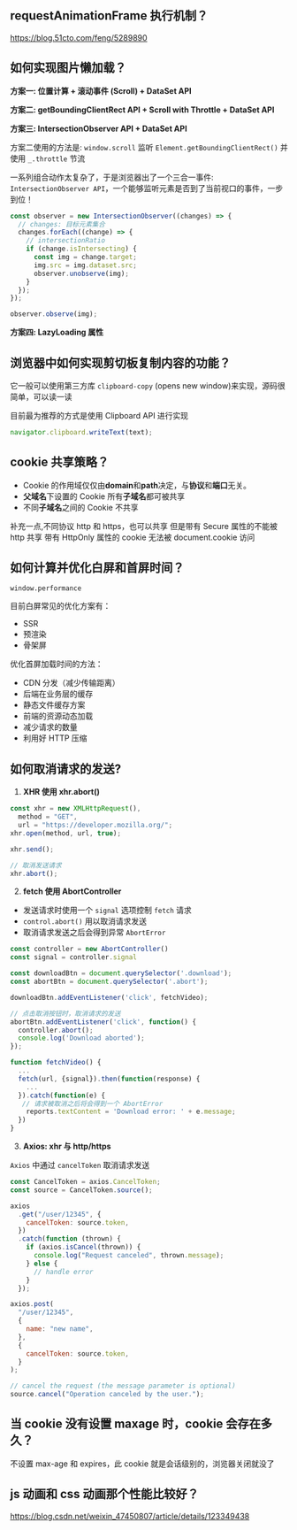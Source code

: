 ## requestAnimationFrame 执行机制？

https://blog.51cto.com/feng/5289890

## 如何实现图片懒加载？

**方案一: 位置计算 + 滚动事件 (Scroll) + DataSet API**

**方案二: getBoundingClientRect API + Scroll with Throttle + DataSet API**

**方案三: IntersectionObserver API + DataSet API**

方案二使用的方法是: `window.scroll` 监听 `Element.getBoundingClientRect()` 并使用 `_.throttle` 节流

一系列组合动作太复杂了，于是浏览器出了一个三合一事件: `IntersectionObserver API`，一个能够监听元素是否到了当前视口的事件，一步到位！

```js
const observer = new IntersectionObserver((changes) => {
  // changes: 目标元素集合
  changes.forEach((change) => {
    // intersectionRatio
    if (change.isIntersecting) {
      const img = change.target;
      img.src = img.dataset.src;
      observer.unobserve(img);
    }
  });
});

observer.observe(img);
```

**方案四: LazyLoading 属性**

## 浏览器中如何实现剪切板复制内容的功能？

它一般可以使用第三方库 `clipboard-copy` (opens new window)来实现，源码很简单，可以读一读

目前最为推荐的方式是使用 Clipboard API 进行实现

```js
navigator.clipboard.writeText(text);
```

## cookie 共享策略？

- Cookie 的作用域仅仅由**domain**和**path**决定，与**协议**和**端口**无关。
- **父域名**下设置的 Cookie 所有**子域名**都可被共享
- 不同**子域名**之间的 Cookie 不共享

补充一点,不同协议 http 和 https，也可以共享
但是带有 Secure 属性的不能被 http 共享
带有 HttpOnly 属性的 cookie 无法被 document.cookie 访问

## 如何计算并优化白屏和首屏时间？

`window.performance`

目前白屏常见的优化方案有：

- SSR
- 预渲染
- 骨架屏

优化首屏加载时间的方法：

- CDN 分发（减少传输距离）
- 后端在业务层的缓存
- 静态文件缓存方案
- 前端的资源动态加载
- 减少请求的数量
- 利用好 HTTP 压缩

## 如何取消请求的发送?

1. **XHR 使用 xhr.abort()**

```js
const xhr = new XMLHttpRequest(),
  method = "GET",
  url = "https://developer.mozilla.org/";
xhr.open(method, url, true);

xhr.send();

// 取消发送请求
xhr.abort();
```

2. **fetch 使用 AbortController**

- 发送请求时使用一个 `signal` 选项控制 `fetch` 请求
- `control.abort()` 用以取消请求发送
- 取消请求发送之后会得到异常 `AbortError`

```js
const controller = new AbortController()
const signal = controller.signal

const downloadBtn = document.querySelector('.download');
const abortBtn = document.querySelector('.abort');

downloadBtn.addEventListener('click', fetchVideo);

// 点击取消按钮时，取消请求的发送
abortBtn.addEventListener('click', function() {
  controller.abort();
  console.log('Download aborted');
});

function fetchVideo() {
  ...
  fetch(url, {signal}).then(function(response) {
    ...
  }).catch(function(e) {
   // 请求被取消之后将会得到一个 AbortError
    reports.textContent = 'Download error: ' + e.message;
  })
}
```

3. **Axios: xhr 与 http/https**

`Axios` 中通过 `cancelToken` 取消请求发送

```js
const CancelToken = axios.CancelToken;
const source = CancelToken.source();

axios
  .get("/user/12345", {
    cancelToken: source.token,
  })
  .catch(function (thrown) {
    if (axios.isCancel(thrown)) {
      console.log("Request canceled", thrown.message);
    } else {
      // handle error
    }
  });

axios.post(
  "/user/12345",
  {
    name: "new name",
  },
  {
    cancelToken: source.token,
  }
);

// cancel the request (the message parameter is optional)
source.cancel("Operation canceled by the user.");
```

## 当 cookie 没有设置 maxage 时，cookie 会存在多久？

不设置 max-age 和 expires，此 cookie 就是会话级别的，浏览器关闭就没了

## js 动画和 css 动画那个性能比较好？

https://blog.csdn.net/weixin_47450807/article/details/123349438
